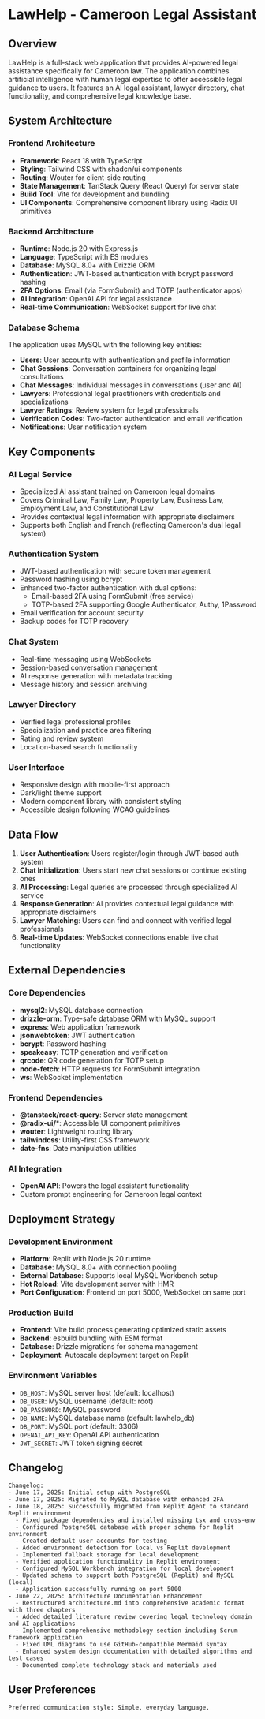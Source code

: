 # LawHelp - Cameroon Legal Assistant

## Overview

LawHelp is a full-stack web application that provides AI-powered legal assistance specifically for Cameroon law. The application combines artificial intelligence with human legal expertise to offer accessible legal guidance to users. It features an AI legal assistant, lawyer directory, chat functionality, and comprehensive legal knowledge base.

## System Architecture

### Frontend Architecture
- **Framework**: React 18 with TypeScript
- **Styling**: Tailwind CSS with shadcn/ui components
- **Routing**: Wouter for client-side routing
- **State Management**: TanStack Query (React Query) for server state
- **Build Tool**: Vite for development and bundling
- **UI Components**: Comprehensive component library using Radix UI primitives

### Backend Architecture
- **Runtime**: Node.js 20 with Express.js
- **Language**: TypeScript with ES modules
- **Database**: MySQL 8.0+ with Drizzle ORM
- **Authentication**: JWT-based authentication with bcrypt password hashing
- **2FA Options**: Email (via FormSubmit) and TOTP (authenticator apps)
- **AI Integration**: OpenAI API for legal assistance
- **Real-time Communication**: WebSocket support for live chat

### Database Schema
The application uses MySQL with the following key entities:
- **Users**: User accounts with authentication and profile information
- **Chat Sessions**: Conversation containers for organizing legal consultations
- **Chat Messages**: Individual messages in conversations (user and AI)
- **Lawyers**: Professional legal practitioners with credentials and specializations
- **Lawyer Ratings**: Review system for legal professionals
- **Verification Codes**: Two-factor authentication and email verification
- **Notifications**: User notification system

## Key Components

### AI Legal Service
- Specialized AI assistant trained on Cameroon legal domains
- Covers Criminal Law, Family Law, Property Law, Business Law, Employment Law, and Constitutional Law
- Provides contextual legal information with appropriate disclaimers
- Supports both English and French (reflecting Cameroon's dual legal system)

### Authentication System
- JWT-based authentication with secure token management
- Password hashing using bcrypt
- Enhanced two-factor authentication with dual options:
  - Email-based 2FA using FormSubmit (free service)
  - TOTP-based 2FA supporting Google Authenticator, Authy, 1Password
- Email verification for account security
- Backup codes for TOTP recovery

### Chat System
- Real-time messaging using WebSockets
- Session-based conversation management
- AI response generation with metadata tracking
- Message history and session archiving

### Lawyer Directory
- Verified legal professional profiles
- Specialization and practice area filtering
- Rating and review system
- Location-based search functionality

### User Interface
- Responsive design with mobile-first approach
- Dark/light theme support
- Modern component library with consistent styling
- Accessible design following WCAG guidelines

## Data Flow

1. **User Authentication**: Users register/login through JWT-based auth system
2. **Chat Initialization**: Users start new chat sessions or continue existing ones
3. **AI Processing**: Legal queries are processed through specialized AI service
4. **Response Generation**: AI provides contextual legal guidance with appropriate disclaimers
5. **Lawyer Matching**: Users can find and connect with verified legal professionals
6. **Real-time Updates**: WebSocket connections enable live chat functionality

## External Dependencies

### Core Dependencies
- **mysql2**: MySQL database connection
- **drizzle-orm**: Type-safe database ORM with MySQL support
- **express**: Web application framework
- **jsonwebtoken**: JWT authentication
- **bcrypt**: Password hashing
- **speakeasy**: TOTP generation and verification
- **qrcode**: QR code generation for TOTP setup
- **node-fetch**: HTTP requests for FormSubmit integration
- **ws**: WebSocket implementation

### Frontend Dependencies
- **@tanstack/react-query**: Server state management
- **@radix-ui/***: Accessible UI component primitives
- **wouter**: Lightweight routing library
- **tailwindcss**: Utility-first CSS framework
- **date-fns**: Date manipulation utilities

### AI Integration
- **OpenAI API**: Powers the legal assistant functionality
- Custom prompt engineering for Cameroon legal context

## Deployment Strategy

### Development Environment
- **Platform**: Replit with Node.js 20 runtime
- **Database**: MySQL 8.0+ with connection pooling
- **External Database**: Supports local MySQL Workbench setup
- **Hot Reload**: Vite development server with HMR
- **Port Configuration**: Frontend on port 5000, WebSocket on same port

### Production Build
- **Frontend**: Vite build process generating optimized static assets
- **Backend**: esbuild bundling with ESM format
- **Database**: Drizzle migrations for schema management
- **Deployment**: Autoscale deployment target on Replit

### Environment Variables
- `DB_HOST`: MySQL server host (default: localhost)
- `DB_USER`: MySQL username (default: root)
- `DB_PASSWORD`: MySQL password
- `DB_NAME`: MySQL database name (default: lawhelp_db)
- `DB_PORT`: MySQL port (default: 3306)
- `OPENAI_API_KEY`: OpenAI API authentication
- `JWT_SECRET`: JWT token signing secret

## Changelog

```
Changelog:
- June 17, 2025: Initial setup with PostgreSQL
- June 17, 2025: Migrated to MySQL database with enhanced 2FA
- June 18, 2025: Successfully migrated from Replit Agent to standard Replit environment
  - Fixed package dependencies and installed missing tsx and cross-env
  - Configured PostgreSQL database with proper schema for Replit environment
  - Created default user accounts for testing
  - Added environment detection for local vs Replit development
  - Implemented fallback storage for local development
  - Verified application functionality in Replit environment
  - Configured MySQL Workbench integration for local development
  - Updated schema to support both PostgreSQL (Replit) and MySQL (local)
  - Application successfully running on port 5000
- June 22, 2025: Architecture Documentation Enhancement
  - Restructured architecture.md into comprehensive academic format with three chapters
  - Added detailed literature review covering legal technology domain and AI applications
  - Implemented comprehensive methodology section including Scrum framework application
  - Fixed UML diagrams to use GitHub-compatible Mermaid syntax
  - Enhanced system design documentation with detailed algorithms and test cases
  - Documented complete technology stack and materials used
```

## User Preferences

```
Preferred communication style: Simple, everyday language.
```